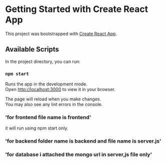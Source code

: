 # Getting Started with Create React App

This project was bootstrapped with [Create React App](https://github.com/facebook/create-react-app).

## Available Scripts

In the project directory, you can run:

### `npm start`

Runs the app in the development mode.\
Open [http://localhost:3000](http://localhost:3000) to view it in your browser.

The page will reload when you make changes.\
You may also see any lint errors in the console.

### 'for frontend file name is frontend'
it will run using npm start only.

### 'for backend folder name is backend and file name is server.js'

### 'for database i attached the mongo url in server,js file only'




